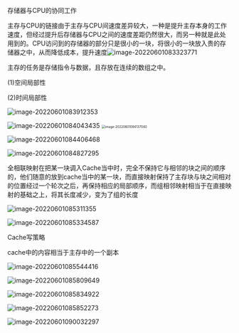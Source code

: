 存储器与CPU的协同工作

主存与CPU的链接由于主存与CPU间速度差异较大，一种是提升主存本身的工作速度，但经过提升后存储器与CPU之间的速度差距仍然很大，而另一种就是此处用到的。CPU访问到的存储器的部分只是很小的一块，将很小的一块放入贵的存储器之中，从而降低成本，提升速度![image-20220601083323771](C:\Users\Silence\AppData\Roaming\Typora\typora-user-images\image-20220601083323771.png)

主存的任务是存储指令与数据，且存放在连续的数组之中。

(1)空间局部性

(2)时间局部性



![image-20220601083912353](C:\Users\Silence\AppData\Roaming\Typora\typora-user-images\image-20220601083912353.png)



![image-20220601084043435](C:\Users\Silence\AppData\Roaming\Typora\typora-user-images\image-20220601084043435.png)	<img src="C:\Users\Silence\AppData\Roaming\Typora\typora-user-images\image-20220601084137040.png" alt="image-20220601084137040" style="zoom:50%;" />

![image-20220601084406468](C:\Users\Silence\AppData\Roaming\Typora\typora-user-images\image-20220601084406468.png)



![image-20220601084827295](C:\Users\Silence\AppData\Roaming\Typora\typora-user-images\image-20220601084827295.png)

全相联映射在把某一块调入Cache当中时，完全不保持它与相邻的块之间的顺序的，他们随意的放到cache当中的某一块，而直接映射保持了主存块与块之间相对的位置经过一个轮次之后，再保持相应的局部顺序，而组相邻映射相当于在直接映射的基础之上，将其长度减少，变为了组的长度

![image-20220601085311355](C:\Users\Silence\AppData\Roaming\Typora\typora-user-images\image-20220601085311355.png)

![image-20220601085334587](C:\Users\Silence\AppData\Roaming\Typora\typora-user-images\image-20220601085334587.png)





Cache写策略

cache中的内容相当于主存中的一个副本



![image-20220601085544416](C:\Users\Silence\AppData\Roaming\Typora\typora-user-images\image-20220601085544416.png)



![image-20220601085809649](C:\Users\Silence\AppData\Roaming\Typora\typora-user-images\image-20220601085809649.png)

![image-20220601085834922](C:\Users\Silence\AppData\Roaming\Typora\typora-user-images\image-20220601085834922.png)

![image-20220601085852273](C:\Users\Silence\AppData\Roaming\Typora\typora-user-images\image-20220601085852273.png)





![image-20220601090032297](C:\Users\Silence\AppData\Roaming\Typora\typora-user-images\image-20220601090032297.png) 